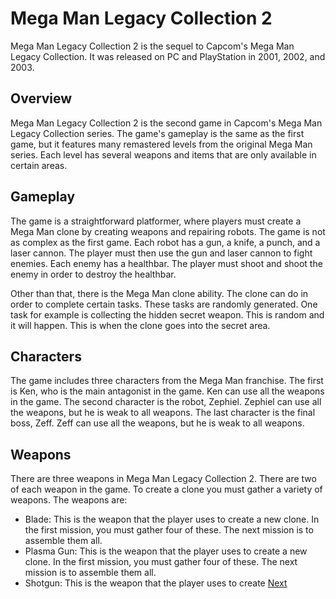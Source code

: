 # Mega Man Legacy Collection 2

Mega Man Legacy Collection 2 is the sequel to Capcom's Mega Man Legacy Collection. It was released on PC and PlayStation in 2001, 2002, and 2003.

## Overview

Mega Man Legacy Collection 2 is the second game in Capcom's Mega Man Legacy Collection series. The game's gameplay is the same as the first game, but it features many remastered levels from the original Mega Man series. Each level has several weapons and items that are only available in certain areas.

## Gameplay

The game is a straightforward platformer, where players must create a Mega Man clone by creating weapons and repairing robots. The game is not as complex as the first game. Each robot has a gun, a knife, a punch, and a laser cannon. The player must then use the gun and laser cannon to fight enemies. Each enemy has a healthbar. The player must shoot and shoot the enemy in order to destroy the healthbar.

Other than that, there is the Mega Man clone ability. The clone can do in order to complete certain tasks. These tasks are randomly generated. One task for example is collecting the hidden secret weapon. This is random and it will happen. This is when the clone goes into the secret area.

## Characters

The game includes three characters from the Mega Man franchise. The first is Ken, who is the main antagonist in the game. Ken can use all the weapons in the game. The second character is the robot, Zephiel. Zephiel can use all the weapons, but he is weak to all weapons. The last character is the final boss, Zeff. Zeff can use all the weapons, but he is weak to all weapons.

## Weapons

There are three weapons in Mega Man Legacy Collection 2. There are two of each weapon in the game. To create a clone you must gather a variety of weapons. The weapons are:

*   Blade: This is the weapon that the player uses to create a new clone. In the first mission, you must gather four of these. The next mission is to assemble them all.
*   Plasma Gun: This is the weapon that the player uses to create a new clone. In the first mission, you must gather four of these. The next mission is to assemble them all.
*   Shotgun: This is the weapon that the player uses to create
[Next](249.md)